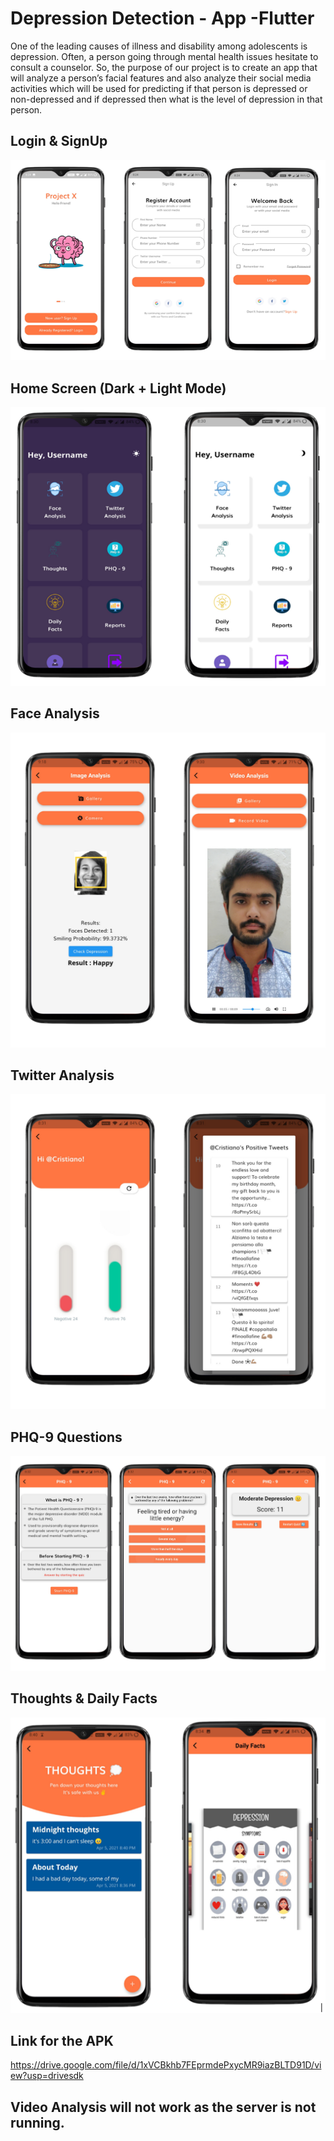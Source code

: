 # Depression Detection - App -Flutter

One of the leading causes of illness and disability among adolescents is depression. Often, a person going through mental health issues hesitate to consult a counselor. So, the purpose of our project is to create an app that will analyze a person’s facial features and also analyze their social media activities which will be used for predicting if that person is depressed or non-depressed and if depressed then what is the level of depression in that person.

## Login & SignUp
![](1.PNG)

## Home Screen (Dark + Light Mode)
![](2.PNG)

## Face Analysis
![](4.png)

## Twitter Analysis
![](5.png)

## PHQ-9 Questions
![](6.png)

## Thoughts & Daily Facts 
![](7.PNG)


## Link for the APK
https://drive.google.com/file/d/1xVCBkhb7FEprmdePxycMR9iazBLTD91D/view?usp=drivesdk

## Video Analysis will not work as the server is not running.
